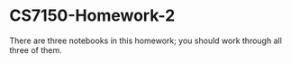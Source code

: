 # CS7150-Homework-2

There are three notebooks in this homework; you should work through all three of them.

